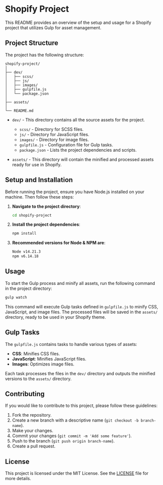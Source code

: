 # Shopify Project

This README provides an overview of the setup and usage for a Shopify project that utilizes Gulp for asset management.

## Project Structure

The project has the following structure:
```
shopify-project/
│
├── dev/
│   ├── scss/
│   ├── js/
│   ├── images/
│   ├── gulpfile.js
│   └── package.json
│
├── assets/
│
└── README.md
```

- `dev/` - This directory contains all the source assets for the project.
  - `scss/` - Directory for SCSS files.
  - `js/` - Directory for JavaScript files.
  - `images/` - Directory for image files.
  - `gulpfile.js` - Configuration file for Gulp tasks.
  - `package.json` - Lists the project dependencies and scripts.

- `assets/` - This directory will contain the minified and processed assets ready for use in Shopify.

## Setup and Installation

Before running the project, ensure you have Node.js installed on your machine. Then follow these steps:

1. **Navigate to the project directory**:
    ```bash
    cd shopify-project
    ```

2. **Install the project dependencies**:
    ```bash
    npm install
    ```

3. **Recommended versions for Node & NPM are**:
    ```bash
    Node v14.21.3
    npm v6.14.18
    ```
## Usage

To start the Gulp process and minify all assets, run the following command in the project directory:

```bash
gulp watch
```

This command will execute Gulp tasks defined in `gulpfile.js` to minify CSS, JavaScript, and image files. The processed files will be saved in the `assets/` directory, ready to be used in your Shopify theme.

## Gulp Tasks

The `gulpfile.js` contains tasks to handle various types of assets:

- **CSS**: Minifies CSS files.
- **JavaScript**: Minifies JavaScript files.
- **Images**: Optimizes image files.

Each task processes the files in the `dev/` directory and outputs the minified versions to the `assets/` directory.

## Contributing

If you would like to contribute to this project, please follow these guidelines:

1. Fork the repository.
2. Create a new branch with a descriptive name (`git checkout -b branch-name`).
3. Make your changes.
4. Commit your changes (`git commit -m 'Add some feature'`).
5. Push to the branch (`git push origin branch-name`).
6. Create a pull request.

## License

This project is licensed under the MIT License. See the [LICENSE](LICENSE) file for more details.

